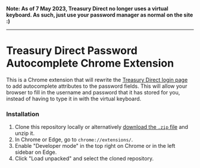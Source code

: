 **Note: As of 7 May 2023, Treasury Direct no longer uses a virtual keyboard. As such, just use your password manager as normal on the site :)**

---

# Treasury Direct Password Autocomplete Chrome Extension

This is a Chrome extension that will rewrite the [Treasury Direct login page](https://www.treasurydirect.gov/) to add autocomplete attributes to the password fields. This will allow your browser to fill in the username and password that it has stored for you, instead of having to type it in with the virtual keyboard.

### Installation

1. Clone this repository locally or alternatively [download the `.zip` file](https://github.com/rzhade3/treasury-direct-pw-chrome-extension/archive/refs/heads/main.zip) and unzip it.
2. In Chrome or Edge, go to `chrome://extensions/`.
3. Enable "Developer mode" in the top right on Chrome or in the left sidebar on Edge.
4. Click "Load unpacked" and select the cloned repository.
